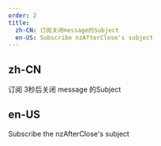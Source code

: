 ```yaml
---
order: 2
title:
  zh-CN: 订阅关闭message的Subject
  en-US: Subscribe nzAfterClose's subject
---
```


## zh-CN

订阅 3秒后关闭 message 的Subject

## en-US

Subscribe the nzAfterClose's subject
